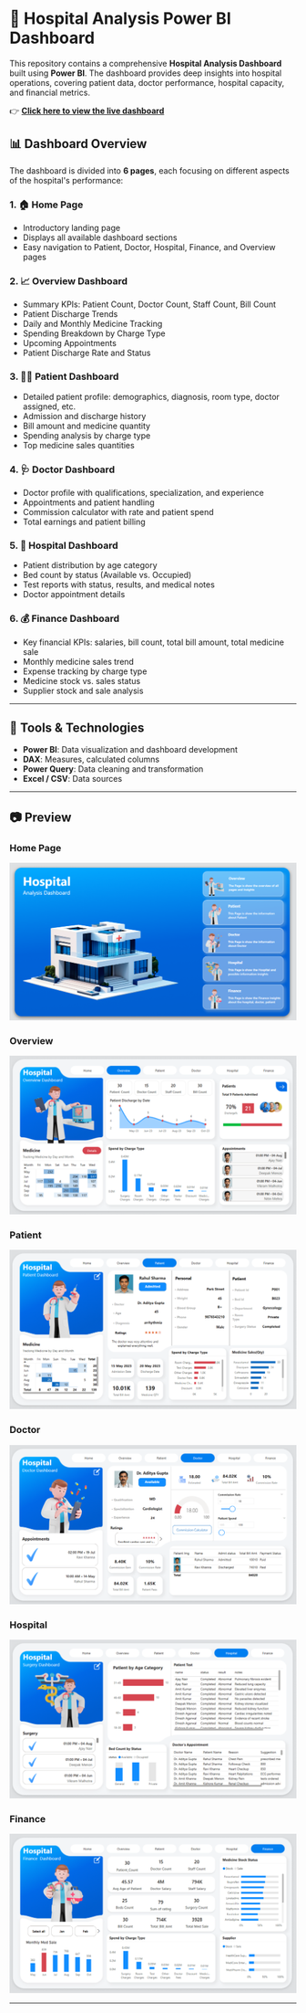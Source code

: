 # 🏥 Hospital Analysis Power BI Dashboard

This repository contains a comprehensive **Hospital Analysis Dashboard** built using **Power BI**. The dashboard provides deep insights into hospital operations, covering patient data, doctor performance, hospital capacity, and financial metrics.

👉 **[Click here to view the live dashboard](https://app.powerbi.com/view?r=eyJrIjoiZTg0YTUyZWQtNmIzZS00MTgxLTgzMjUtNzk5ZjlkNGRmYTUxIiwidCI6IjIxZGEzZTE2LTU2NjgtNDNhYy04MThmLTBjYzU4YzVlZmFmNCJ9&pageName=fab432ac7b15019a2351)**  

## 📊 Dashboard Overview

The dashboard is divided into **6 pages**, each focusing on different aspects of the hospital's performance:

### 1. 🏠 Home Page
- Introductory landing page
- Displays all available dashboard sections
- Easy navigation to Patient, Doctor, Hospital, Finance, and Overview pages

### 2. 📈 Overview Dashboard
- Summary KPIs: Patient Count, Doctor Count, Staff Count, Bill Count
- Patient Discharge Trends
- Daily and Monthly Medicine Tracking
- Spending Breakdown by Charge Type
- Upcoming Appointments
- Patient Discharge Rate and Status

### 3. 👨‍⚕️ Patient Dashboard
- Detailed patient profile: demographics, diagnosis, room type, doctor assigned, etc.
- Admission and discharge history
- Bill amount and medicine quantity
- Spending analysis by charge type
- Top medicine sales quantities

### 4. 🩺 Doctor Dashboard
- Doctor profile with qualifications, specialization, and experience
- Appointments and patient handling
- Commission calculator with rate and patient spend
- Total earnings and patient billing

### 5. 🏨 Hospital Dashboard
- Patient distribution by age category
- Bed count by status (Available vs. Occupied)
- Test reports with status, results, and medical notes
- Doctor appointment details

### 6. 💰 Finance Dashboard
- Key financial KPIs: salaries, bill count, total bill amount, total medicine sale
- Monthly medicine sales trend
- Expense tracking by charge type
- Medicine stock vs. sales status
- Supplier stock and sale analysis

---

## 📌 Tools & Technologies

- **Power BI**: Data visualization and dashboard development
- **DAX**: Measures, calculated columns
- **Power Query**: Data cleaning and transformation
- **Excel / CSV**: Data sources

---

## 📷 Preview

### Home Page  
![Home](https://github.com/Sanketkshirsagar05/Hospital-Analysis-PowerBI-Dashboard/blob/main/Dashboard%20Screenshots/1%20Home.png)

### Overview  
![Overview](https://github.com/Sanketkshirsagar05/Hospital-Analysis-PowerBI-Dashboard/blob/main/Dashboard%20Screenshots/2%20Overview.png)

### Patient  
![Patient](https://github.com/Sanketkshirsagar05/Hospital-Analysis-PowerBI-Dashboard/blob/main/Dashboard%20Screenshots/3%20Patient.png)

### Doctor  
![Doctor](https://github.com/Sanketkshirsagar05/Hospital-Analysis-PowerBI-Dashboard/blob/main/Dashboard%20Screenshots/4%20Doctor.png)

### Hospital  
![Hospital](https://github.com/Sanketkshirsagar05/Hospital-Analysis-PowerBI-Dashboard/blob/main/Dashboard%20Screenshots/5%20Hospital.png)

### Finance  
![Finance](https://github.com/Sanketkshirsagar05/Hospital-Analysis-PowerBI-Dashboard/blob/main/Dashboard%20Screenshots/6%20Finance.png)

---




